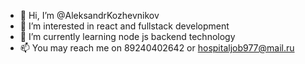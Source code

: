 - 👋 Hi, I’m @AleksandrKozhevnikov
- 👀 I’m interested in react and fullstack development
- 🌱 I’m currently learning node js backend technology
- 📫 You may reach me on 89240402642 or hospitaljob977@mail.ru
